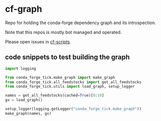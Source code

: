 # cf-graph
Repo for holding the conda-forge dependency graph and its introspection.

Note that this repos is mostly bot managed and operated.

Please open issues in [cf-scripts](https://github.com/regro/cf-scripts/issues).

## code snippets to test building the graph

```python
import logging

from conda_forge_tick.make_graph import make_graph
from conda_forge_tick.all_feedstocks import get_all_feedstocks
from conda_forge_tick.utils import load_graph, setup_logger

names = get_all_feedstocks(cached=True)[0:10]
gx = load_graph()

setup_logger(logging.getLogger("conda_forge_tick.make_graph"))
make_graph(names, gx)
```
